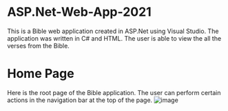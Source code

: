 # ASP.Net-Web-App-2021
This is a Bible web application created in ASP.Net using Visual Studio. The application was written in C# and HTML. The user is able to view the all the verses from the Bible.

# Home Page
Here is the root page of the Bible application. The user can perform certain actions in the navigation bar at the top of the page.
![image](https://user-images.githubusercontent.com/62003762/174076548-c2ba18c3-c475-456e-9d3a-ca922814b0d6.png)
